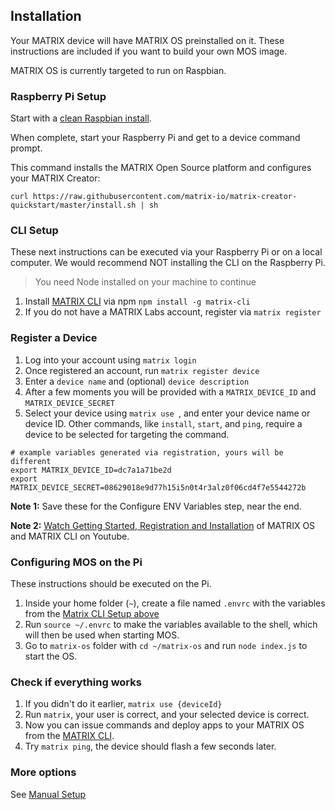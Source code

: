 
## Installation

Your MATRIX device will have MATRIX OS preinstalled on it. These instructions are included if you want to build your own MOS image.

MATRIX OS is currently targeted to run on Raspbian. 

### Raspberry Pi Setup
Start with a [clean Raspbian install](https://www.raspberrypi.org/downloads/raspbian/).

When complete, start your Raspberry Pi and get to a device command prompt. 

This command installs the MATRIX Open Source platform and configures your MATRIX Creator:

```
curl https://raw.githubusercontent.com/matrix-io/matrix-creator-quickstart/master/install.sh | sh
```

### CLI Setup

These next instructions can be executed via your Raspberry Pi or on a local computer. We would recommend NOT installing the CLI on the Raspberry Pi.

> You need Node installed on your machine to continue

1. Install [MATRIX CLI](../overview/cli.md) via npm `npm install -g matrix-cli`
1. If you do not have a MATRIX Labs account, register via `matrix register`

### Register a Device
1. Log into your account using `matrix login`
1. Once registered an account, run `matrix register device`
1. Enter a `device name` and (optional) `device description`
1. After a few moments you will be provided with a `MATRIX_DEVICE_ID` and `MATRIX_DEVICE_SECRET`
1. Select your device using `matrix use `, and enter your device name or device ID. Other commands, like `install`, `start`, and `ping`, require a device to be selected for targeting the command.

```
# example variables generated via registration, yours will be different
export MATRIX_DEVICE_ID=dc7a1a71be2d
export MATRIX_DEVICE_SECRET=08629018e9d77h15i5n0t4r3alz0f06cd4f7e5544272b
```

**Note 1:** Save these for the Configure ENV Variables step, near the end.

**Note 2:** [Watch Getting Started, Registration and Installation](https://www.youtube.com/watch?v=ckDD6HEjfAY) of MATRIX OS and MATRIX CLI on Youtube.

### Configuring MOS on the Pi

These instructions should be executed on the Pi.

1. Inside your home folder (`~`), create a file named `.envrc` with the variables from the [Matrix CLI Setup above](/#local-machine-setup)
1. Run `source ~/.envrc` to make the variables available to the shell, which will then be used when starting MOS.
1. Go to `matrix-os` folder with `cd ~/matrix-os` and run `node index.js` to start the OS.

### Check if everything works
1. If you didn't do it earlier, `matrix use {deviceId}`
1. Run `matrix`, your user is correct, and your selected device is correct.
1. Now you can issue commands and deploy apps to your MATRIX OS from the [MATRIX CLI](../overview/cli.md).
1. Try `matrix ping`, the device should flash a few seconds later.

### More options
See [Manual Setup](../overview/manual-setup)